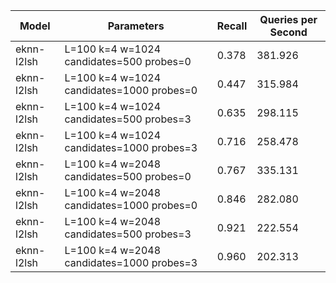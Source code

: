 |Model|Parameters|Recall|Queries per Second|
|---|---|---|---|
|eknn-l2lsh|L=100 k=4 w=1024 candidates=500 probes=0|0.378|381.926|
|eknn-l2lsh|L=100 k=4 w=1024 candidates=1000 probes=0|0.447|315.984|
|eknn-l2lsh|L=100 k=4 w=1024 candidates=500 probes=3|0.635|298.115|
|eknn-l2lsh|L=100 k=4 w=1024 candidates=1000 probes=3|0.716|258.478|
|eknn-l2lsh|L=100 k=4 w=2048 candidates=500 probes=0|0.767|335.131|
|eknn-l2lsh|L=100 k=4 w=2048 candidates=1000 probes=0|0.846|282.080|
|eknn-l2lsh|L=100 k=4 w=2048 candidates=500 probes=3|0.921|222.554|
|eknn-l2lsh|L=100 k=4 w=2048 candidates=1000 probes=3|0.960|202.313|

